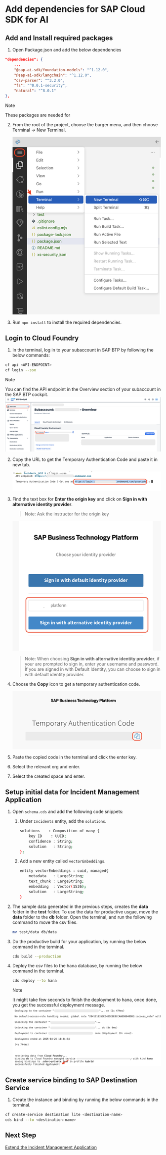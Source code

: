 # Add dependencies for SAP Cloud SDK for AI 

## Add and Install required packages

1. Open Package.json and add the below dependencies

```json
"dependencies": {
    ...
    "@sap-ai-sdk/foundation-models": "^1.12.0",
    "@sap-ai-sdk/langchain": "^1.12.0",
    "csv-parser": "^3.2.0",
    "fs": "^0.0.1-security",
    "natural": "^8.0.1"
},
```

> [!Note]
> These packages are needed for 

2. From the root of the project, choose the burger menu, and then choose Terminal → New Terminal.

    ![prereq](../images/extend-service/open-terminal.png) 

3. Run `npm install` to install the required dependencies.

## Login to Cloud Foundry

1. In the terminal, log in to your subaccount in SAP BTP by following the below commands:

```sh
cf api <API-ENDPOINT>
cf login --sso
```

> [!Note]
> You can find the API endpoint in the Overview section of your subaccount in the SAP BTP cockpit.
![prereq](../images/prereq/retrieve_endpoint.png) 

2. Copy the URL to get the Temporary Authentication Code and paste it in new tab.

    ![prereq](../images/extend-service/get-temp-code.png)

3. Find the text box for **Enter the origin key** and click on **Sign in with alternative identity provider**.

    > Note: Ask the instructor for the origin key

    ![deploy-cf](../images/prereq/tenant_login.png)

    > Note: When choosing **Sign in with alternative identity provider**, if your are prompted to sign in, enter your username and password.
    > If you are signed in with Default Identity, you can choose to sign in with default identity provider.

4. Choose the **Copy** icon to get a temporary authentication code.

    ![deploy-cf](../images/prereq/deploy_auth_code.png)

5. Paste the copied code in the terminal and click the enter key.

6. Select the relevant org and enter.

7. Select the created space and enter.

## Setup initial data for Incident Management Application

1. Open `schema.cds` and add the following code snippets:

    1. Under `Incidents` entity, add the `solutions`.

        ```sh
        solutions    : Composition of many {
            key ID    : UUID;
            confidence : String;
            solution   : String;
        };
        ```

    2. Add a new entity called `vectorEmbeddings`.

        ```sh
        entity vectorEmbeddings : cuid, managed{
            metadata   : LargeString;
            text_chunk : LargeString;
            embedding  : Vector(1536);
            solution   : LargeString;
        }
        ```

2. The sample data generated in the previous steps, creates the **data** folder in the **test** folder. To use the data for productive usgae, move the **data** folder to the **db** folder. Open the terminal, and run the following command to move the csv files.

    ```sh
    mv test/data db/data
    ```

3. Do the productive build for your application, by running the below command in the terminal.

    ```sh
    cds build --production
    ```

4. Deploy the csv files to the hana database, by running the below command in the terminal.

    ```sh
    cds deploy --to hana
    ```
 
    > [!Note]
    > It might take few seconds to finish the deployment to hana, once done, you get the successful deployment message.
    ![success](../images/extend-service/successful-deployment.png)

## Create service binding to SAP Destination Service

1. Create the instance and binding by running the below commands in the terminal.

```sh
cf create-service destination lite <destination-name>
cds bind --to <destination-name>
```

## Next Step

[Extend the Incident Management Application](extend-service.md)
